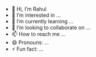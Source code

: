 - 👋 Hi, I’m Rahul
- 👀 I’m interested in ...
- 🌱 I’m currently learning ...
- 💞️ I’m looking to collaborate on ...
- 📫 How to reach me ...
- 😄 Pronouns: ...
- ⚡ Fun fact: ...

<!---
RahulkumarDA/RahulkumarDA is a ✨ special ✨ repository because its `README.md` (this file) appears on your GitHub profile.
You can click the Preview link to take a look at your changes.
--->
